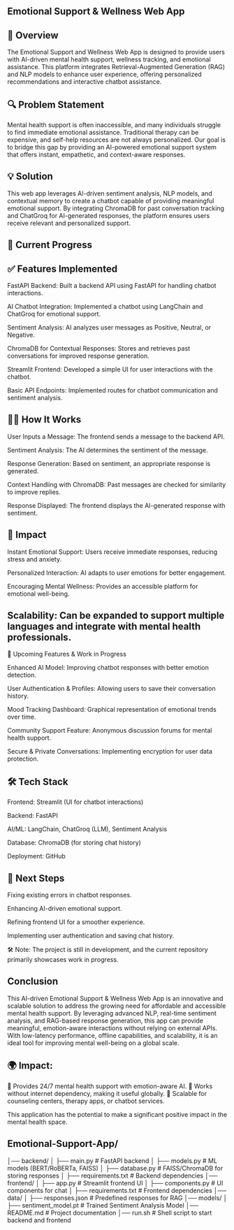 ## Emotional Support & Wellness Web App


## 🌿 Overview

The Emotional Support and Wellness Web App is designed to provide users with AI-driven mental health support, wellness tracking, and emotional assistance. This platform integrates Retrieval-Augmented Generation (RAG) and NLP models to enhance user experience, offering personalized recommendations and interactive chatbot assistance.

## 🔍 Problem Statement

Mental health support is often inaccessible, and many individuals struggle to find immediate emotional assistance. Traditional therapy can be expensive, and self-help resources are not always personalized. Our goal is to bridge this gap by providing an AI-powered emotional support system that offers instant, empathetic, and context-aware responses.

## 💡 Solution

This web app leverages AI-driven sentiment analysis, NLP models, and contextual memory to create a chatbot capable of providing meaningful emotional support. By integrating ChromaDB for past conversation tracking and ChatGroq for AI-generated responses, the platform ensures users receive relevant and personalized support.

## 🚀 Current Progress

## ✅ Features Implemented

FastAPI Backend: Built a backend API using FastAPI for handling chatbot interactions.

AI Chatbot Integration: Implemented a chatbot using LangChain and ChatGroq for emotional support.

Sentiment Analysis: AI analyzes user messages as Positive, Neutral, or Negative.

ChromaDB for Contextual Responses: Stores and retrieves past conversations for improved response generation.

Streamlit Frontend: Developed a simple UI for user interactions with the chatbot.

Basic API Endpoints: Implemented routes for chatbot communication and sentiment analysis.

## 🧞‍♂️ How It Works

User Inputs a Message: The frontend sends a message to the backend API.

Sentiment Analysis: The AI determines the sentiment of the message.

Response Generation: Based on sentiment, an appropriate response is generated.

Context Handling with ChromaDB: Past messages are checked for similarity to improve replies.

Response Displayed: The frontend displays the AI-generated response with sentiment.

## 💜 Impact

Instant Emotional Support: Users receive immediate responses, reducing stress and anxiety.

Personalized Interaction: AI adapts to user emotions for better engagement.

Encouraging Mental Wellness: Provides an accessible platform for emotional well-being.

## Scalability: Can be expanded to support multiple languages and integrate with mental health professionals.

🚀 Upcoming Features & Work in Progress

Enhanced AI Model: Improving chatbot responses with better emotion detection.

User Authentication & Profiles: Allowing users to save their conversation history.

Mood Tracking Dashboard: Graphical representation of emotional trends over time.

Community Support Feature: Anonymous discussion forums for mental health support.

Secure & Private Conversations: Implementing encryption for user data protection.

## 🛠️ Tech Stack

Frontend: Streamlit (UI for chatbot interactions)

Backend: FastAPI

AI/ML: LangChain, ChatGroq (LLM), Sentiment Analysis

Database: ChromaDB (for storing chat history)

Deployment: GitHub

## 📌 Next Steps

Fixing existing errors in chatbot responses.

Enhancing AI-driven emotional support.

Refining frontend UI for a smoother experience.

Implementing user authentication and saving chat history.

🛠️ Note: The project is still in development, and the current repository primarily showcases work in progress.

## Conclusion

This AI-driven Emotional Support & Wellness Web App is an innovative and scalable solution to address the growing need for affordable and accessible mental health support. By leveraging advanced NLP, real-time sentiment analysis, and RAG-based response generation, this app can provide meaningful, emotion-aware interactions without relying on external APIs. With low-latency performance, offline capabilities, and scalability, it is an ideal tool for improving mental well-being on a global scale.



## 🌍 Impact:
🔹 Provides 24/7 mental health support with emotion-aware AI.
🔹 Works without internet dependency, making it useful globally.
🔹 Scalable for counseling centers, therapy apps, or chatbot services.

This application has the potential to make a significant positive impact in the mental health space.


## Emotional-Support-App/
│── backend/
│   ├── main.py                 # FastAPI backend
│   ├── models.py               # ML models (BERT/RoBERTa, FAISS)
│   ├── database.py             # FAISS/ChromaDB for storing responses
│   ├── requirements.txt        # Backend dependencies
│── frontend/
│   ├── app.py                  # Streamlit frontend UI
│   ├── components.py           # UI components for chat
│   ├── requirements.txt        # Frontend dependencies
│── data/
│   ├── responses.json          # Predefined responses for RAG
│── models/
│   ├── sentiment_model.pt      # Trained Sentiment Analysis Model
│── README.md                   # Project documentation
│── run.sh                      # Shell script to start backend and frontend
